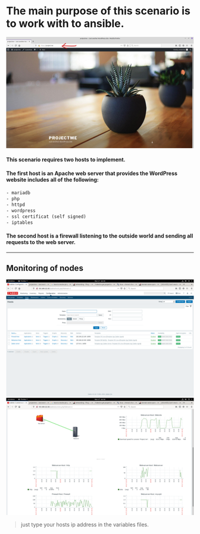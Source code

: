 # The main purpose of this scenario is to work with to ansible.   
![image](projectme.png)
#### This scenario requires two hosts to implement.    
#### The first host is an Apache web server that provides the WordPress website includes all of the following:
```
- mariadb
- php
- httpd
- wordpress
- ssl certificat (self signed)
- iptables
```

#### The second host is a firewall listening to the outside world and sending all requests to the web server.  
***
## Monitoring of nodes    
![Image-1](Zabbix-Hosts.png)   
![Image-2](Zabbix-Screen.png)
> just type your hosts ip address in the variables files.
